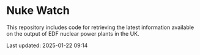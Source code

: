 # Nuke Watch

This repository includes code for retrieving the latest information available on the output of EDF nuclear power plants in the UK.

Last updated: 2025-01-22 09:14